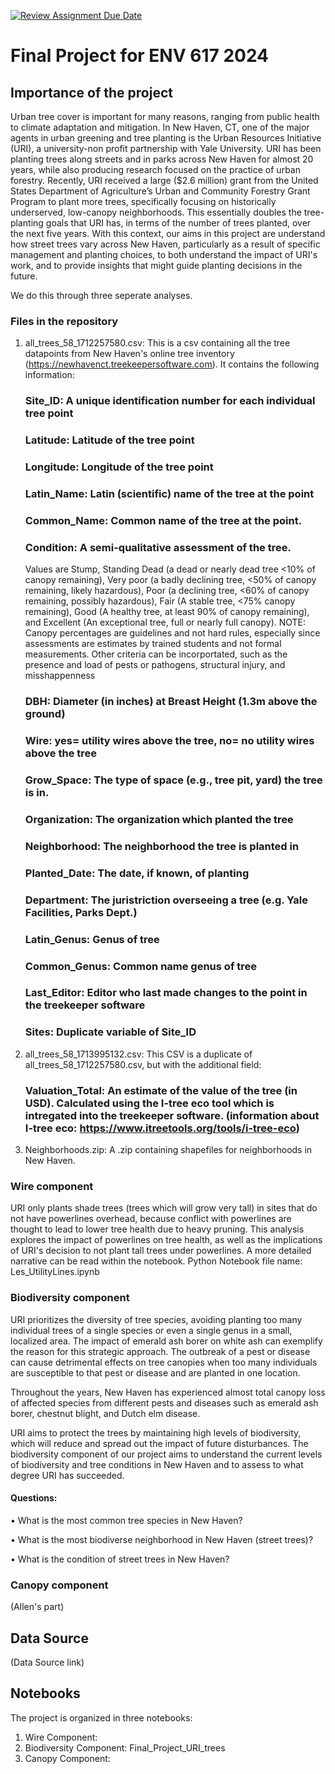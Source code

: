 [![Review Assignment Due Date](https://classroom.github.com/assets/deadline-readme-button-24ddc0f5d75046c5622901739e7c5dd533143b0c8e959d652212380cedb1ea36.svg)](https://classroom.github.com/a/g_e38bz1)
# Final Project for ENV 617 2024

## Importance of the project 
Urban tree cover is important for many reasons, ranging from public health to climate adaptation and mitigation. In New Haven, CT, one of the major agents in urban greening and tree planting is the Urban Resources Initiative (URI), a university-non profit partnership with Yale University. URI has been planting trees along streets and in parks across New Haven for almost 20 years, while also producing research focused on the practice of urban forestry. Recently, URI received a large ($2.6 million) grant from the United States Department of Agriculture’s Urban and Community Forestry Grant Program to plant more trees, specifically focusing on historically underserved, low-canopy neighborhoods. This essentially doubles the tree-planting goals that URI has, in terms of the number of trees planted, over the next five years. With this context, our aims in this project are understand how street trees vary across New Haven, particularly as a result of specific management and planting choices, to both understand the impact of URI's work, and to provide insights that might guide planting decisions in the future.

We do this through three seperate analyses. 

### Files in the repository
1. all_trees_58_1712257580.csv: This is a csv containing all the tree datapoints from New Haven's online tree inventory (https://newhavenct.treekeepersoftware.com). It contains the following information:
    ### Site_ID: A unique identification number for each individual tree point
    ### Latitude: Latitude of the tree point
    ### Longitude: Longitude of the tree point
    ### Latin_Name: Latin (scientific) name of the tree at the point
    ### Common_Name: Common name of the tree at the point.
    ### Condition: A semi-qualitative assessment of the tree.
     Values are Stump, Standing Dead (a dead or nearly dead tree <10% of canopy remaining), Very poor (a badly declining tree, <50% of canopy remaining,       likely hazardous), Poor (a declining tree, <60% of canopy remaining, possibly hazardous), Fair (A stable tree, <75% canopy remaining), Good (A            healthy tree, at least 90% of canopy remaining), and Excellent (An exceptional tree, full or nearly full canopy).
     NOTE: Canopy percentages are guidelines and not hard rules, especially since assessments are estimates by trained students and not formal                 measurements. Other criteria can be incorportated, such as the presence and load of pests or pathogens, structural injury, and misshappenness
    ### DBH: Diameter (in inches) at Breast Height (1.3m above the ground)
    ### Wire: yes= utility wires above the tree, no= no utility wires above the tree
    ### Grow_Space: The type of space (e.g., tree pit, yard) the tree is in.
    ### Organization: The organization which planted the tree
    ### Neighborhood: The neighborhood the tree is planted in
    ### Planted_Date: The date, if known, of planting
    ### Department: The juristriction overseeing a tree (e.g. Yale Facilities, Parks Dept.)
    ### Latin_Genus: Genus of tree
    ### Common_Genus: Common name genus of tree
    ### Last_Editor: Editor who last made changes to the point in the treekeeper software
    ### Sites: Duplicate variable of Site_ID

2. all_trees_58_1713995132.csv: This CSV is a duplicate of all_trees_58_1712257580.csv, but with the additional field:
    ### Valuation_Total: An estimate of the value of the tree (in USD). Calculated using the I-tree eco tool which is intregated into the treekeeper           software. (information about I-tree eco: https://www.itreetools.org/tools/i-tree-eco)
   
3. Neighborhoods.zip: A .zip containing shapefiles for neighborhoods in New Haven.
   



### Wire component 
URI only plants shade trees (trees which will grow very tall) in sites that do not have powerlines overhead, because conflict with powerlines are thought to lead to lower tree health due to heavy pruning. This analysis explores the impact of powerlines on tree health, as well as the implications of URI's decision to not plant tall trees under powerlines. A more detailed narrative can be read within the notebook.
Python Notebook file name: Les_UtilityLines.ipynb

### Biodiversity component 
URI prioritizes the diversity of tree species, avoiding planting too many individual trees of a single species or even a single genus in a small, localized area. The impact of emerald ash borer on white ash can exemplify the reason for this strategic approach. The outbreak of a pest or disease can cause detrimental effects on tree canopies when too many individuals are susceptible to that pest or disease and are planted in one location. 

Throughout the years, New Haven has experienced almost total canopy loss of affected species from different pests and diseases such as emerald ash borer, chestnut blight, and Dutch elm disease. 

URI aims to protect the trees by maintaining high levels of biodiversity, which will reduce and spread out the impact of future disturbances.
The biodiversity component of our project aims to understand the current levels of biodiversity and tree conditions in New Haven and to assess to what degree URI has succeeded.

#### Questions:
•	What is the most common tree species in New Haven?

•	What is the most biodiverse neighborhood in New Haven (street trees)?

•	What is the condition of street trees in New Haven?

### Canopy component
(Allen's part)

## Data Source 
(Data Source link)

## Notebooks 
The project is organized in three notebooks:
1. Wire Component:
2. Biodiversity Component: Final_Project_URI_trees
3. Canopy Component: 
